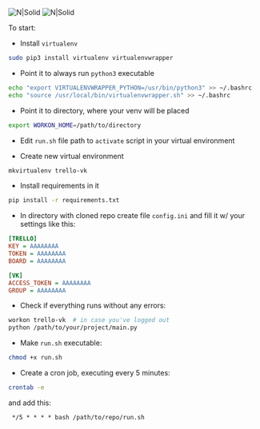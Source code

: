 ![N|Solid](https://img.shields.io/pypi/l/py-vkontakte.svg)
![N|Solid](https://img.shields.io/pypi/pyversions/py-vkontakte.svg)

To start:
- Install `virtualenv`
```bash
sudo pip3 install virtualenv virtualenvwrapper
```

- Point it to always run `python3` executable
```bash
echo "export VIRTUALENVWRAPPER_PYTHON=/usr/bin/python3" >> ~/.bashrc
echo "source /usr/local/bin/virtualenvwrapper.sh" >> ~/.bashrc
```

- Point it to directory, where your venv will be placed
```bash
export WORKON_HOME=/path/to/directory
```

- Edit `run.sh` file path to `activate` script in your virtual environment

- Create new virtual environment
```bash
mkvirtualenv trello-vk
```
- Install requirements in it
```bash
pip install -r requirements.txt
```

- In directory with cloned repo create file `config.ini` and fill it w/ your settings like this:
```ini
[TRELLO]
KEY = AAAAAAAA
TOKEN = AAAAAAAA
BOARD = AAAAAAAA

[VK]
ACCESS_TOKEN = AAAAAAAA
GROUP = AAAAAAAA
```

- Check if everything runs without any errors:
```bash
workon trello-vk  # in case you've logged out
python /path/to/your/project/main.py
```

- Make `run.sh` executable:
```bash
chmod +x run.sh
```

- Create a cron job, executing every 5 minutes:
```bash
crontab -e
```
and add this:
```
 */5 * * * * bash /path/to/repo/run.sh
```
